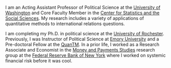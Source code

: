 <!-- 
.. title: About
.. slug: index
.. date: 2014/09/14 07:42:00
.. tags: 
.. link: 
.. description: 
-->

I am an Acting Assistant Professor of Political Science at the [University of Washington](http://www.polisci.washington.edu/) and Core Faculty Member in the [Center for Statistics and the Social Sciences](https://www.csss.washington.edu/).
My research includes a variety of applications of quantitative methods to international relations questions.

I am completing my Ph.D. in political science at the [University of Rochester](http://www.rochester.edu/college/psc/new-site/). 
Previously, I was Instructor of Political Science at [Emory University](http://polisci.emory.edu/home/) and a Pre-doctoral Fellow at the [QuanTM](http://www.quantitative.emory.edu/).
In a prior life, I worked as a Research Associate and
Economist in the
[Money and Payments Studies](http://www.newyorkfed.org/research/payments_research/index.html)
research group at the
[Federal Reserve Bank of New York](http://www.newyorkfed.org/)
where I worked on systemic financial risk before it was cool.
